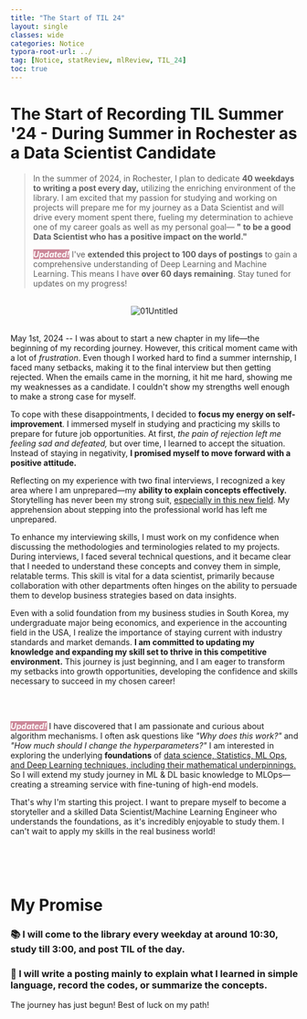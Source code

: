 ```yaml
---
title: "The Start of TIL 24"
layout: single
classes: wide
categories: Notice
typora-root-url: ../
tag: [Notice, statReview, mlReview, TIL_24]
toc: true
---
```


# The Start of Recording TIL Summer '24 - During Summer in Rochester as a Data Scientist Candidate

> In the summer of 2024, in Rochester, I plan to dedicate <b>40 weekdays to writing a post every day,</b> utilizing the enriching environment of the library. I am excited that my passion for studying and working on projects will prepare me for my journey as a Data Scientist and will drive every moment spent there, fueling my determination to achieve one of my career goals as well as my personal goal— <B>" to be a good Data Scientist who has a positive impact on the world."</B>
>
> <I><B><span style="background-color: #CC8899; color: white">Updated!</span></b></I>  I've **extended this project to 100 days of postings** to gain a comprehensive understanding of Deep Learning and Machine Learning. This means I have **over 60 days remaining**. Stay tuned for updates on my progress!</u>

<br>

<center>
  <img src="/blog/images/2024-04-30-TheStartofTIL24/01Untitled.jpeg" alt="01Untitled"><br><br>
</center>





May 1st, 2024 -- I was about to start a new chapter in my life—the beginning of my recording journey. However, this critical moment came with a lot of *frustration*. Even though I worked hard to find a summer internship, I faced many setbacks, making it to the final interview but then getting rejected. When the emails came in the morning, it hit me hard, showing me my weaknesses as a candidate. I couldn't show my strengths well enough to make a strong case for myself.

To cope with these disappointments, I decided to **focus my energy on self-improvement**. I immersed myself in studying and practicing my skills to prepare for future job opportunities. At first, *the pain of rejection left me feeling sad and defeated,* but over time, I learned to accept the situation. Instead of staying in negativity, **I promised myself to move forward with a positive attitude.**

Reflecting on my experience with two final interviews, I recognized a key area where I am unprepared—my **ability to explain concepts effectively.** Storytelling has never been my strong suit, <u>especially in this new field</u>. My apprehension about stepping into the professional world has left me unprepared.

To enhance my interviewing skills, I must work on my confidence when discussing the methodologies and terminologies related to my projects. During interviews, I faced several technical questions, and it became clear that I needed to understand these concepts and convey them in simple, relatable terms. This skill is vital for a data scientist, primarily because collaboration with other departments often hinges on the ability to persuade them to develop business strategies based on data insights.

Even with a solid foundation from my business studies in South Korea, my undergraduate major being economics, and experience in the accounting field in the USA, I realize the importance of staying current with industry standards and market demands. **I am committed to updating my knowledge and expanding my skill set to thrive in this competitive environment.** This journey is just beginning, and I am eager to transform my setbacks into growth opportunities, developing the confidence and skills necessary to succeed in my chosen career!

<br><br>

<I><B><span style="background-color: #CC8899; color: white">*Updated!*</span></b></I> I have discovered that I am passionate and curious about algorithm mechanisms. I often ask questions like *"Why does this work?"* and *"How much should I change the hyperparameters?"* I am interested in exploring the underlying **foundations** of <u>data science, Statistics, ML Ops, and Deep Learning techniques, including their mathematical underpinnings.</u> So I will extend my study journey in ML & DL basic knowledge to MLOps—creating a streaming service with fine-tuning of high-end models.

That's why I'm starting this project. I want to prepare myself to become a storyteller and a skilled Data Scientist/Machine Learning Engineer who understands the foundations, as it's incredibly enjoyable to study them. I can't wait to apply my skills in the real business world!

<Br><br><br>

# My Promise #

### 📚 I will come to the library every weekday at around 10:30, study till 3:00, and post TIL of the day. 

### 🚀 I will write a posting mainly to explain what I learned in simple language, record the codes, or summarize the concepts.

The journey has just begun! Best of luck on my path! 

<br> <br><Br>











  
